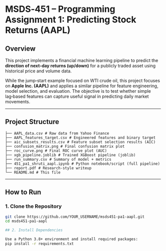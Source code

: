 # MSDS‑451 – Programming Assignment 1: Predicting Stock Returns (AAPL)

## Overview

This project implements a financial machine learning pipeline to predict the **direction of next‑day returns (up/down)** for a publicly traded asset using historical price and volume data.

While the jump‑start example focused on WTI crude oil, this project focuses on **Apple Inc. (AAPL)** and applies a similar pipeline for feature engineering, model selection, and evaluation. The objective is to test whether simple lag‑based features can capture useful signal in predicting daily market movements.

---

## Project Structure
```
├── AAPL_data.csv # Raw data from Yahoo Finance
├── AAPL_features_target.csv # Engineered features and binary target
├── aic_subsets_results.csv # Feature subset selection results (AIC)
├── confusion_matrix.png # Final confusion matrix plot
├── roc_curve.png # Final ROC curve plot (AUC)
├── xgb_pipeline.joblib # Trained XGBoost pipeline (joblib)
├── run_summary.csv # Summary of model + metrics
├── 451_pa1_shruti_aapl.ipynb # Python notebook/script (full pipeline)
├── report.pdf # Research‑style writeup
└── README.md # This file
```
---

## How to Run

### 1. Clone the Repository

```bash
git clone https://github.com/YOUR_USERNAME/msds451-pa1-aapl.git
cd msds451-pa1-aapl 

## 2. Install Dependencies

Use a Python 3.8+ environment and install required packages:
pip install -r requirements.txt
```
